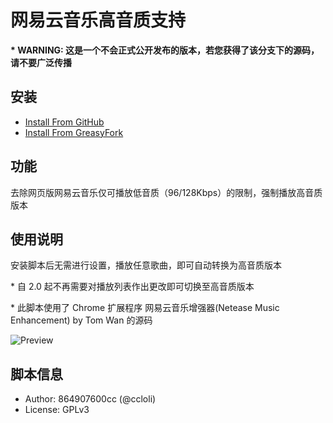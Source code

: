 # 网易云音乐高音质支持

**\* WARNING: 这是一个不会正式公开发布的版本，若您获得了该分支下的源码，请不要广泛传播**

## 安装
- [Install From GitHub](https://github.com/FirefoxBar/userscript/raw/master/163_Music_HTML5_Player/163_Music_HTML5_Player.user.js)
- [Install From GreasyFork](https://greasyfork.org/zh-CN/scripts/10582/)

## 功能
去除网页版网易云音乐仅可播放低音质（96/128Kbps）的限制，强制播放高音质版本

## 使用说明
安装脚本后无需进行设置，播放任意歌曲，即可自动转换为高音质版本

\* 自 2.0 起不再需要对播放列表作出更改即可切换至高音质版本

\* 此脚本使用了 Chrome 扩展程序 网易云音乐增强器(Netease Music Enhancement) by Tom Wan 的源码

![Preview](https://i.minus.com/iGjRe2lrYTQWl.png)

## 脚本信息
- Author: 864907600cc (@ccloli)
- License: GPLv3